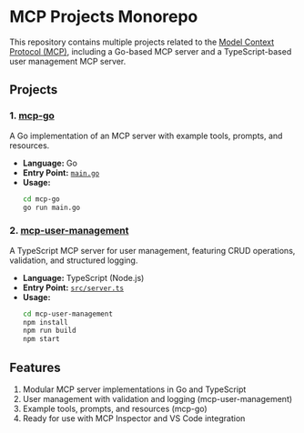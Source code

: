 # MCP Projects Monorepo

This repository contains multiple projects related to the [Model Context Protocol (MCP)](https://modelcontextprotocol.org/), including a Go-based MCP server and a TypeScript-based user management MCP server.

## Projects

### 1. [mcp-go](mcp-go/)

A Go implementation of an MCP server with example tools, prompts, and resources.

- **Language:** Go
- **Entry Point:** [`main.go`](mcp-go/main.go)
- **Usage:**
  ```sh
  cd mcp-go
  go run main.go
  ```

### 2. [mcp-user-management](mcp-user-management/)

A TypeScript MCP server for user management, featuring CRUD operations, validation, and structured logging.

- **Language:** TypeScript (Node.js)
- **Entry Point:** [`src/server.ts`](mcp-user-management/src/server.ts)
- **Usage:**
  ```sh
  cd mcp-user-management
  npm install
  npm run build
  npm start
  ```

## Features

1. Modular MCP server implementations in Go and TypeScript
2. User management with validation and logging (mcp-user-management)
3. Example tools, prompts, and resources (mcp-go)
4. Ready for use with MCP Inspector and VS Code integration

